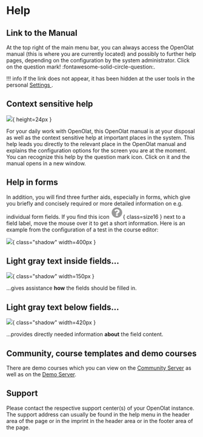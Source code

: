 # Help


## Link to the Manual

At the top right of the main menu bar, you can always access the OpenOlat
manual (this is where you are currently located) and possibly to further
help pages, depending on the configuration by the system administrator.  Click
on the question mark! :fontawesome-solid-circle-question:.

!!! info
  If the link does not appear, it has been hidden at the user tools in the
	personal [Settings ](../personal/Configuration.md).

## Context sensitive help

![](assets/Hilfe.png){ height=24px }

For your daily work with OpenOlat, this OpenOlat manual is at your disposal
as well as the context sensitive help at important places in the system.
This help leads you directly to the relevant place in the OpenOlat manual and
explains the configuration options for the screen you are at the moment. You can recognize this help by the question mark icon.
Click on it and the manual opens in a new window.

## Help in forms

In addition, you will find three further aids, especially in forms,
which give you briefly and concisely required or more detailed information on e.g.
individual form fields. If you find this icon
![](assets/hover_help.png){ class=size16 }
next to a field label, move the mouse over it to get a short information. Here is an example from the configuration of a test in the course editor:

![](assets/Beispiel_Fragezeichen.jpg){ class="shadow" width=400px }


## Light gray text inside fields...

![](assets/help_gui_demo.jpg){ class="shadow" width=150px }

...gives assistance **how** the fields should be filled in.


## Light gray text below fields...

![](assets/help_gui_demo1.png){ class="shadow" width=420px }

...provides directly needed information **about** the field content.


## Community, course templates and demo courses

There are demo courses which you can view on the [Community Server](https://community.openolat.org) as well as on the [Demo Server](https://learn.olat.com "Demoserver").

## Support

Please contact the respective support center(s) of your OpenOlat
instance. The support address can usually be found in the help menu in the header area of the page or in the imprint in the header area or in the footer area of the page.
